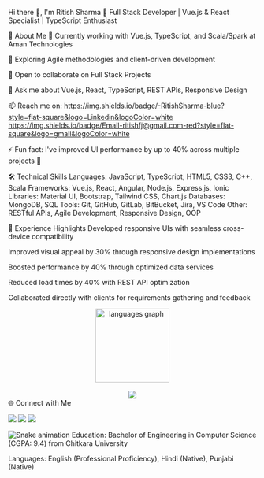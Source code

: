 Hi there 👋, I'm Ritish Sharma
🌟 Full Stack Developer | Vue.js & React Specialist | TypeScript Enthusiast

🚀 About Me
🔭 Currently working with Vue.js, TypeScript, and Scala/Spark at Aman Technologies

🌱 Exploring Agile methodologies and client-driven development

👯 Open to collaborate on Full Stack Projects

💬 Ask me about Vue.js, React, TypeScript, REST APIs, Responsive Design

📫 Reach me on:
https://img.shields.io/badge/-RitishSharma-blue?style=flat-square&logo=Linkedin&logoColor=white
https://img.shields.io/badge/Email-ritishfj@gmail.com-red?style=flat-square&logo=gmail&logoColor=white

⚡ Fun fact: I've improved UI performance by up to 40% across multiple projects 🚀

🛠️ Technical Skills
Languages: JavaScript, TypeScript, HTML5, CSS3, C++, Scala
Frameworks: Vue.js, React, Angular, Node.js, Express.js, Ionic
Libraries: Material UI, Bootstrap, Tailwind CSS, Chart.js
Databases: MongoDB, SQL
Tools: Git, GitHub, GitLab, BitBucket, Jira, VS Code
Other: RESTful APIs, Agile Development, Responsive Design, OOP

💼 Experience Highlights
Developed responsive UIs with seamless cross-device compatibility

Improved visual appeal by 30% through responsive design implementations

Boosted performance by 40% through optimized data services

Reduced load times by 40% with REST API optimization

Collaborated directly with clients for requirements gathering and feedback

<div align="center"> <img src="https://github-readme-stats.vercel.app/api/top-langs?username=ritishsharma&locale=en&hide_title=false&layout=compact&card_width=320&langs_count=5&theme=dracula&hide_border=false" height="150" alt="languages graph" /> </div>
<br clear="both"><div align="center"> <img src="https://visitor-badge.laobi.icu/badge?page_id=ritishsharma.ritishsharma" /> </div>
🌐 Connect with Me
<p> <a href="https://www.linkedin.com/in/ritish-sharma-"><img src="https://img.shields.io/badge/LinkedIn-RitishSharma-blue?style=flat-square&logo=linkedin"></a> <a href="mailto:ritishfj@gmail.com"><img src="https://img.shields.io/badge/Email-ritishfj@gmail.com-red?style=flat-square&logo=gmail&logoColor=white"></a> <a href="tel:+917681909401"><img src="https://img.shields.io/badge/Phone-7681909401-green?style=flat-square&logo=whatsapp&logoColor=white"></a> </p><!-- Snake animation --><img src="https://raw.githubusercontent.com/ritishsharma/ritishsharma/output/snake.svg" alt="Snake animation" />
Education: Bachelor of Engineering in Computer Science (CGPA: 9.4) from Chitkara University

Languages: English (Professional Proficiency), Hindi (Native), Punjabi (Native)
